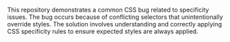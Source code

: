 This repository demonstrates a common CSS bug related to specificity issues.  The bug occurs because of conflicting selectors that unintentionally override styles. The solution involves understanding and correctly applying CSS specificity rules to ensure expected styles are always applied.